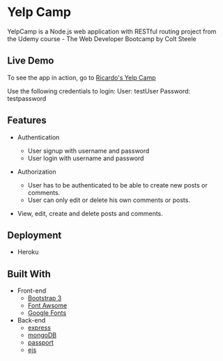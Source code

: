 # Yelp Camp

YelpCamp is a Node.js web application with RESTful routing project from the Udemy course - The Web Developer Bootcamp by Colt Steele

## Live Demo
To see the app in action, go to [Ricardo's Yelp Camp](https://yelp-camp-ricardo.herokuapp.com/)

Use the following credentials to login:
User: testUser
Password: testpassword

## Features
- Authentication
  - User signup with username and password
  - User login with username and password
  
- Authorization
  - User has to be authenticated to be able to create new posts or comments.
  - User can only edit or delete his own comments or posts.
  
- View, edit, create and delete posts and comments.

## Deployment

- Heroku

## Built With

- Front-end
  - [Bootstrap 3](https://getbootstrap.com/docs/3.3/)
  - [Font Awsome](https://fontawesome.com/)
  - [Google Fonts](https://fonts.google.com/)
- Back-end
  - [express](https://expressjs.com/)
  - [mongoDB](https://www.mongodb.com/)
  - [passport](http://www.passportjs.org/)
  - [ejs](https://ejs.co/)
